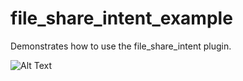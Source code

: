 # file_share_intent_example

Demonstrates how to use the file_share_intent plugin.

![Alt Text](./demo.gif)


